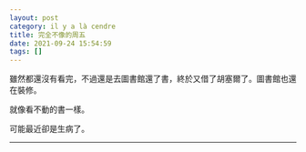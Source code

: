 ```yaml
---
layout: post
category: il y a là cendre
title: 完全不像的周五
date: 2021-09-24 15:54:59
tags: []
---
```


雖然都還沒有看完，不過還是去圖書館還了書，終於又借了胡塞爾了。圖書館也還在裝修。

就像看不動的書一樣。

可能最近卻是生病了。






--------




